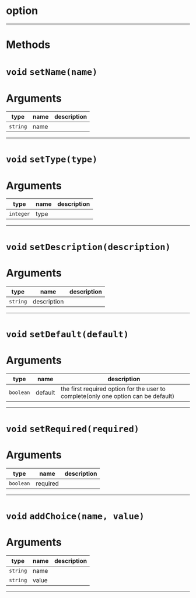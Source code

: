 # option


---
# Methods
# `void` `setName(name)`
# Arguments
| type  | name | description |
| ----  | ---- | ----------- |
| `string` | name  |  |

---
# `void` `setType(type)`
# Arguments
| type  | name | description |
| ----  | ---- | ----------- |
| `integer` | type  |  |

---
# `void` `setDescription(description)`
# Arguments
| type  | name | description |
| ----  | ---- | ----------- |
| `string` | description  |  |

---
# `void` `setDefault(default)`
# Arguments
| type  | name | description |
| ----  | ---- | ----------- |
| `boolean` | default  |the first required option for the user to complete(only one option can be default)    |

---
# `void` `setRequired(required)`
# Arguments
| type  | name | description |
| ----  | ---- | ----------- |
| `boolean` | required  |  |

---
# `void` `addChoice(name, value)`
# Arguments
| type  | name | description |
| ----  | ---- | ----------- |
| `string` | name  |  |
| `string` | value  |  |

---

